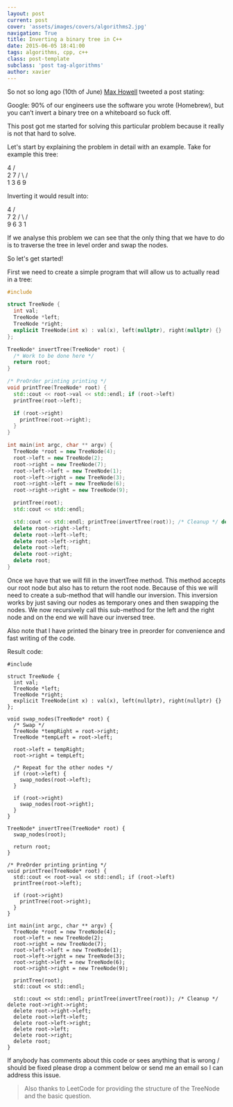 ```yaml
---
layout: post
current: post
cover: 'assets/images/covers/algorithms2.jpg'
navigation: True
title: Inverting a binary tree in C++
date: 2015-06-05 18:41:00
tags: algorithms, cpp, c++
class: post-template
subclass: 'post tag-algorithms'
author: xavier
---
```


So not so long ago (10th of June) [Max Howell](https://twitter.com/mxcl) tweeted a post stating:

Google: 90% of our engineers use the software you wrote (Homebrew),
but you can’t invert a binary tree on a whiteboard so fuck off.

This post got me started for solving this particular problem because it really is not that hard to solve.

Let's start by explaining the problem in detail with an example. Take for example this tree:

4
/ \
2 7
/ \ / \
1 3 6 9

Inverting it would result into:

4
/ \
7 2
/ \ / \
9 6 3 1

If we analyse this problem we can see that the only thing that we have to do is to traverse the tree in level order and swap the nodes.

So let's get started!

First we need to create a simple program that will allow us to actually read in a tree:

```cpp
#include

struct TreeNode {
  int val;
  TreeNode *left;
  TreeNode *right;
  explicit TreeNode(int x) : val(x), left(nullptr), right(nullptr) {}
};

TreeNode* invertTree(TreeNode* root) {
  /* Work to be done here */
  return root;
}

/* PreOrder printing printing */
void printTree(TreeNode* root) {
  std::cout << root->val << std::endl; if (root->left)
  printTree(root->left);

  if (root->right)
    printTree(root->right);
  }
}

int main(int argc, char ** argv) {
  TreeNode *root = new TreeNode(4);
  root->left = new TreeNode(2);
  root->right = new TreeNode(7);
  root->left->left = new TreeNode(1);
  root->left->right = new TreeNode(3);
  root->right->left = new TreeNode(6);
  root->right->right = new TreeNode(9);

  printTree(root);
  std::cout << std::endl;

  std::cout << std::endl; printTree(invertTree(root)); /* Cleanup */ delete root->right->right;
  delete root->right->left;
  delete root->left->left;
  delete root->left->right;
  delete root->left;
  delete root->right;
  delete root;
}
```

Once we have that we will fill in the invertTree method. This method accepts our root node but also has to return the root node. Because of this we will need to create a sub-method that will handle our inversion. This inversion works by just saving our nodes as temporary ones and then swapping the nodes. We now recursively call this sub-method for the left and the right node and on the end we will have our inversed tree.

Also note that I have printed the binary tree in preorder for convenience and fast writing of the code.

Result code:

```
#include

struct TreeNode {
  int val;
  TreeNode *left;
  TreeNode *right;
  explicit TreeNode(int x) : val(x), left(nullptr), right(nullptr) {}
};

void swap_nodes(TreeNode* root) {
  /* Swap */
  TreeNode *tempRight = root->right;
  TreeNode *tempLeft = root->left;

  root->left = tempRight;
  root->right = tempLeft;

  /* Repeat for the other nodes */
  if (root->left) {
    swap_nodes(root->left);
  }

  if (root->right)
    swap_nodes(root->right);
  }
}

TreeNode* invertTree(TreeNode* root) {
  swap_nodes(root);

  return root;
}

/* PreOrder printing printing */
void printTree(TreeNode* root) {
  std::cout << root->val << std::endl; if (root->left)
  printTree(root->left);

  if (root->right)
    printTree(root->right);
  }
}

int main(int argc, char ** argv) {
  TreeNode *root = new TreeNode(4);
  root->left = new TreeNode(2);
  root->right = new TreeNode(7);
  root->left->left = new TreeNode(1);
  root->left->right = new TreeNode(3);
  root->right->left = new TreeNode(6);
  root->right->right = new TreeNode(9);

  printTree(root);
  std::cout << std::endl;

  std::cout << std::endl; printTree(invertTree(root)); /* Cleanup */ delete root->right->right;
  delete root->right->left;
  delete root->left->left;
  delete root->left->right;
  delete root->left;
  delete root->right;
  delete root;
}
```

If anybody has comments about this code or sees anything that is wrong / should be fixed please drop a comment below or send me an email so I can address this issue.

> Also thanks to LeetCode for providing the structure of the TreeNode and the basic question.
